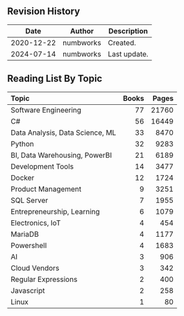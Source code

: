 ## Revision History

|Date|Author|Description|
|---|---|---|
|2020-12-22|numbworks|Created.|
|2024-07-14|numbworks|Last update.|

## Reading List By Topic

| Topic                           |   Books |   Pages |
|:--------------------------------|--------:|--------:|
| Software Engineering            |      77 |   21760 |
| C#                              |      56 |   16449 |
| Data Analysis, Data Science, ML |      33 |    8470 |
| Python                          |      32 |    9283 |
| BI, Data Warehousing, PowerBI   |      21 |    6189 |
| Development Tools               |      14 |    3477 |
| Docker                          |      12 |    1724 |
| Product Management              |       9 |    3251 |
| SQL Server                      |       7 |    1955 |
| Entrepreneurship, Learning      |       6 |    1079 |
| Electronics, IoT                |       4 |     454 |
| MariaDB                         |       4 |    1177 |
| Powershell                      |       4 |    1683 |
| AI                              |       3 |     906 |
| Cloud Vendors                   |       3 |     342 |
| Regular Expressions             |       2 |     400 |
| Javascript                      |       2 |     258 |
| Linux                           |       1 |      80 |
